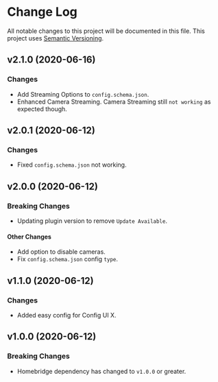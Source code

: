 # Change Log

All notable changes to this project will be documented in this file. This project uses [Semantic Versioning](https://semver.org/).

## v2.1.0 (2020-06-16)

### Changes

- Add Streaming Options to `config.schema.json`.
- Enhanced Camera Streaming. Camera Streaming still `not working` as expected though.

## v2.0.1 (2020-06-12)

### Changes

- Fixed `config.schema.json` not working.

## v2.0.0 (2020-06-12)

### Breaking Changes

- Updating plugin version to remove `Update Available`.

#### Other Changes

- Add option to disable cameras.
- Fix `config.schema.json` config `type`.

## v1.1.0 (2020-06-12)

### Changes

- Added easy config for Config UI X.

## v1.0.0 (2020-06-12)

### Breaking Changes

- Homebridge dependency has changed to `v1.0.0` or greater.
